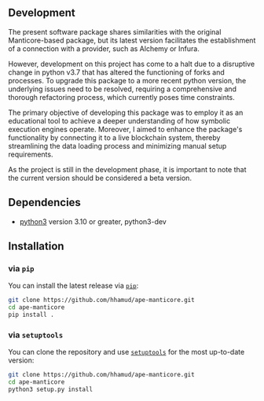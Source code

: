 ## Development
The present software package shares similarities with the original Manticore-based package, but its latest version facilitates the establishment of a connection with a provider, such as Alchemy or Infura.

However, development on this project has come to a halt due to a disruptive change in python v3.7 that has altered the functioning of forks and processes. To upgrade this package to a more recent python version, the underlying issues need to be resolved, requiring a comprehensive and thorough refactoring process, which currently poses time constraints.

The primary objective of developing this package was to employ it as an educational tool to achieve a deeper understanding of how symbolic execution engines operate. Moreover, I aimed to enhance the package's functionality by connecting it to a live blockchain system, thereby streamlining the data loading process and minimizing manual setup requirements.

As the project is still in the development phase, it is important to note that the current version should be considered a beta version.

## Dependencies

* [python3](https://www.python.org/downloads) version 3.10 or greater, python3-dev

## Installation

### via `pip`

You can install the latest release via [`pip`](https://pypi.org/project/pip/):

```bash
git clone https://github.com/hhamud/ape-manticore.git
cd ape-manticore
pip install .
```

### via `setuptools`

You can clone the repository and use [`setuptools`](https://github.com/pypa/setuptools) for the most up-to-date version:

```bash
git clone https://github.com/hhamud/ape-manticore.git
cd ape-manticore
python3 setup.py install
```

